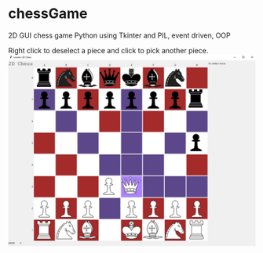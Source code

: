 # chessGame
2D GUI chess game Python using Tkinter and PIL, event driven, OOP

Right click to deselect a piece and click to pick another piece. 
![alt text](https://raw.githubusercontent.com/fruffers/chessGame/master/promote/1.png)
